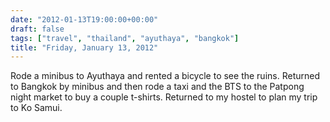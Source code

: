 ```yaml
---
date: "2012-01-13T19:00:00+00:00"
draft: false
tags: ["travel", "thailand", "ayuthaya", "bangkok"]
title: "Friday, January 13, 2012"
---
```

Rode a minibus to Ayuthaya and rented a bicycle to see the ruins. Returned to Bangkok by minibus and then rode a taxi and the BTS to the Patpong night market to buy a couple t-shirts. Returned to my hostel to plan my trip to Ko Samui.
